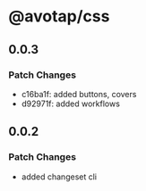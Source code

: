 # @avotap/css

## 0.0.3

### Patch Changes

- c16ba1f: added buttons, covers
- d92971f: added workflows

## 0.0.2

### Patch Changes

- added changeset cli
